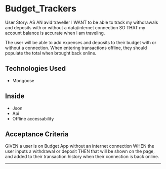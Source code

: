 # Budget_Trackers
User Story: AS AN avid traveller I WANT to be able to track my withdrawals and deposits with or without a data/internet connection SO THAT my account balance is accurate when I am traveling. 


The user will be able to add expenses and deposits to their budget with or without a connection. When entering transactions offline, they should populate the total when brought back online.


## Technologies Used
- Mongoose


## Inside
- Json
- Api
- Offline accessability


## Acceptance Criteria
GIVEN a user is on Budget App without an internet connection
WHEN the user inputs a withdrawal or deposit
THEN that will be shown on the page, and added to their transaction history when their connection is back online.

- - -
